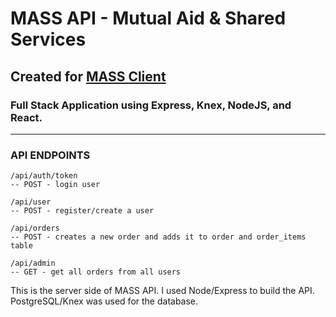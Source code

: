 # MASS API - Mutual Aid & Shared Services

## Created for [MASS Client](https://mass-client.vercel.app)

### Full Stack Application using Express, Knex, NodeJS, and React.

---

### API ENDPOINTS

```
/api/auth/token
-- POST - login user

/api/user
-- POST - register/create a user

/api/orders
-- POST - creates a new order and adds it to order and order_items table 

/api/admin
-- GET - get all orders from all users
```

This is the server side of MASS API. I used Node/Express to build the API. PostgreSQL/Knex was used for the database.